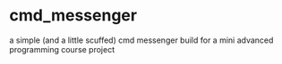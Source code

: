 # cmd_messenger
a simple (and a little scuffed) cmd messenger build for a mini advanced programming course project
